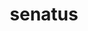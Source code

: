 ---
title: senatus
meaning: Senate
pos: noun
ch: [twentyfive]
stem: senat
genend: ūs
abbgender: m.
abbgender2: masc.
gender: masculine
declension: fourth
derivative: senate
---
